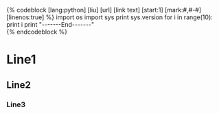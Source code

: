 {% codeblock [lang:python] [liu] [url] [link text] [start:1] [mark:#,#-#] [linenos:true] %}
import os
import sys
print sys.version
for i in range(10):
    print i
print "-------End-------"  
{% endcodeblock %}
# Line1
## Line2
### Line3
